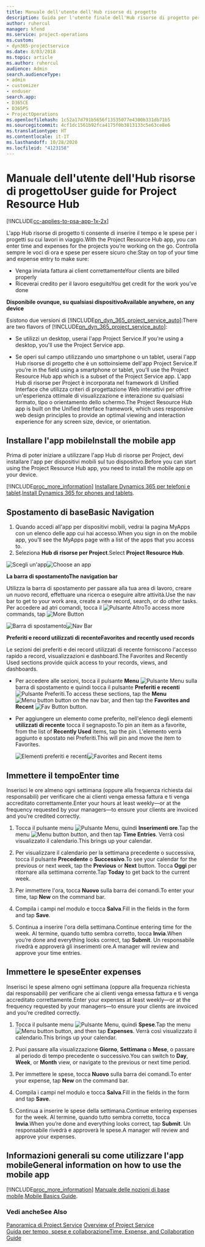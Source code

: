 ```yaml
---
title: Manuale dell'utente dell'Hub risorse di progetto
description: Guida per l'utente finale dell'Hub risorse di progetto per Project Service
author: ruhercul
manager: kfend
ms.service: project-operations
ms.custom:
- dyn365-projectservice
ms.date: 8/03/2018
ms.topic: article
ms.author: ruhercul
audience: Admin
search.audienceType:
- admin
- customizer
- enduser
search.app:
- D365CE
- D365PS
- ProjectOperations
ms.openlocfilehash: 1c52a17d791b5656f13535077e4300b331db71b5
ms.sourcegitcommit: 4cf1dc1561b92fca4175f0b3813133c5e63ce8e6
ms.translationtype: HT
ms.contentlocale: it-IT
ms.lasthandoff: 10/28/2020
ms.locfileid: "4123158"
---
```

# <a name="user-guide-for-project-resource-hub"></a><span data-ttu-id="7cda0-103">Manuale dell'utente dell'Hub risorse di progetto</span><span class="sxs-lookup"><span data-stu-id="7cda0-103">User guide for Project Resource Hub</span></span>

[!INCLUDE[cc-applies-to-psa-app-1x-2x](../includes/cc-applies-to-psa-app-1x-2x.md)]

<span data-ttu-id="7cda0-104">L'app Hub risorse di progetto ti consente di inserire il tempo e le spese per i progetti su cui lavori in viaggio.</span><span class="sxs-lookup"><span data-stu-id="7cda0-104">With the Project Resource Hub app, you can enter time and expenses for the projects you’re working on the go.</span></span> <span data-ttu-id="7cda0-105">Controlla sempre le voci di ora e spese per essere sicuro che:</span><span class="sxs-lookup"><span data-stu-id="7cda0-105">Stay on top of your time and expense entry to make sure:</span></span>

- <span data-ttu-id="7cda0-106">Venga inviata fattura ai client correttamente</span><span class="sxs-lookup"><span data-stu-id="7cda0-106">Your clients are billed properly</span></span>
- <span data-ttu-id="7cda0-107">Riceverai credito per il lavoro eseguito</span><span class="sxs-lookup"><span data-stu-id="7cda0-107">You get credit for the work you’ve done</span></span>

<span data-ttu-id="7cda0-108">**Disponibile ovunque, su qualsiasi dispositivo**</span><span class="sxs-lookup"><span data-stu-id="7cda0-108">**Available anywhere, on any device**</span></span>

<span data-ttu-id="7cda0-109">Esistono due versioni di [!INCLUDE[pn_dyn_365_project_service_auto](../includes/pn-dyn-365-project-service-auto.md)]:</span><span class="sxs-lookup"><span data-stu-id="7cda0-109">There are two flavors of [!INCLUDE[pn_dyn_365_project_service_auto](../includes/pn-dyn-365-project-service-auto.md)]:</span></span> 

- <span data-ttu-id="7cda0-110">Se utilizzi un desktop, userai l'app Project Service.</span><span class="sxs-lookup"><span data-stu-id="7cda0-110">If you're using a desktop, you'll use the Project Service app.</span></span> 

- <span data-ttu-id="7cda0-111">Se operi sul campo utilizzando uno smartphone o un tablet, userai l'app Hub risorse di progetto che è un sottoinsieme dell'app Project Service.</span><span class="sxs-lookup"><span data-stu-id="7cda0-111">If you’re in the field using a smartphone or tablet, you’ll use the Project Resource Hub app which is a subset of the Project Service  app.</span></span> <span data-ttu-id="7cda0-112">L'app Hub di risorse per Project è incorporata nel framework di Unified Interface che utilizza criteri di progettazione Web interattivi per offrire un'esperienza ottimale di visualizzazione e interazione su qualsiasi formato, tipo o orientamento dello schermo.</span><span class="sxs-lookup"><span data-stu-id="7cda0-112">The Project Resource Hub app is built on the Unified Interface framework, which uses responsive web design principles to provide an optimal viewing and interaction experience for any screen size, device, or orientation.</span></span> 


## <a name="install-the-mobile-app"></a><span data-ttu-id="7cda0-113">Installare l'app mobile</span><span class="sxs-lookup"><span data-stu-id="7cda0-113">Install the mobile app</span></span>
<span data-ttu-id="7cda0-114">Prima di poter iniziare a utilizzare l'app Hub di risorse per Project, devi installare l'app per dispositivi mobili sul tuo dispositivo.</span><span class="sxs-lookup"><span data-stu-id="7cda0-114">Before you can start using the Project Resource Hub app, you need to install the mobile app on your device.</span></span> 

[!INCLUDE[proc_more_information](../includes/proc-more-information.md)] <span data-ttu-id="7cda0-115">[Installare Dynamics 365 per telefoni e tablet](https://docs.microsoft.com/dynamics365/mobile-app/install-dynamics-365-for-phones-and-tablets).</span><span class="sxs-lookup"><span data-stu-id="7cda0-115">[Install Dynamics 365 for phones and tablets](https://docs.microsoft.com/dynamics365/mobile-app/install-dynamics-365-for-phones-and-tablets).</span></span>

## <a name="basic-navigation"></a><span data-ttu-id="7cda0-116">Spostamento di base</span><span class="sxs-lookup"><span data-stu-id="7cda0-116">Basic Navigation</span></span>
1.  <span data-ttu-id="7cda0-117">Quando accedi all'app per dispositivi mobili, vedrai la pagina MyApps con un elenco delle app cui hai accesso.</span><span class="sxs-lookup"><span data-stu-id="7cda0-117">When you sign in on the mobile app, you’ll see the MyApps page with a list of the apps that you access to.</span></span> 
2.  <span data-ttu-id="7cda0-118">Seleziona **Hub di risorse per Project**.</span><span class="sxs-lookup"><span data-stu-id="7cda0-118">Select **Project Resource Hub**.</span></span>

<span data-ttu-id="7cda0-119">![Scegli un'app](media/chooseApp_1.png "Scegli un'app")</span><span class="sxs-lookup"><span data-stu-id="7cda0-119">![Choose an app](media/chooseApp_1.png "Choose an app")</span></span>

<span data-ttu-id="7cda0-120">**La barra di spostamento**</span><span class="sxs-lookup"><span data-stu-id="7cda0-120">**The navigation bar**</span></span>

<span data-ttu-id="7cda0-121">Utilizza la barra di spostamento per passare alla tua area di lavoro, creare un nuovo record, effettuare una ricerca o eseguire altre attività.</span><span class="sxs-lookup"><span data-stu-id="7cda0-121">Use the nav bar to get to your work area, create a new record, search, or do other tasks.</span></span> <span data-ttu-id="7cda0-122">Per accedere ad atri comandi, tocca il ![Pulsante Altro](media/MoreButton.png "Pulsante Altro")</span><span class="sxs-lookup"><span data-stu-id="7cda0-122">To access more commands, tap ![More Button](media/MoreButton.png "More Button")</span></span>

<span data-ttu-id="7cda0-123">![Barra di spostamento](media/NavBar_2.png "Barra di spostamento")</span><span class="sxs-lookup"><span data-stu-id="7cda0-123">![Nav Bar](media/NavBar_2.png "Nav Bar")</span></span>

<span data-ttu-id="7cda0-124">**Preferiti e record utilizzati di recente**</span><span class="sxs-lookup"><span data-stu-id="7cda0-124">**Favorites and recently used records**</span></span>

<span data-ttu-id="7cda0-125">Le sezioni dei preferiti e dei record utilizzati di recente forniscono l'accesso rapido a record, visualizzazioni e dashboard.</span><span class="sxs-lookup"><span data-stu-id="7cda0-125">The Favorites and Recently Used sections provide quick access to your records, views, and dashboards.</span></span> 

- <span data-ttu-id="7cda0-126">Per accedere alle sezioni, tocca il pulsante **Menu** ![Pulsante Menu](media/MenuButton.png "Pulsante Menu") sulla barra di spostamento e quindi tocca il pulsante **Preferiti e recenti** ![Pulsante Preferiti](media/FavButton.png "Pulsante Preferiti e recenti").</span><span class="sxs-lookup"><span data-stu-id="7cda0-126">To access these sections, tap the **Menu** ![Menu button](media/MenuButton.png "Menu button") button on the nav bar, and then tap the **Favorites and Recent** ![Fav Button](media/FavButton.png "Fav Button") button.</span></span>

- <span data-ttu-id="7cda0-127">Per aggiungere un elemento come preferito, nell'elenco degli elementi **utilizzati di recente** tocca il segnaposto.</span><span class="sxs-lookup"><span data-stu-id="7cda0-127">To pin an item as a favorite, from the list of **Recently Used** items, tap the pin.</span></span> <span data-ttu-id="7cda0-128">L'elemento verrà aggiunto e spostato nei Preferiti.</span><span class="sxs-lookup"><span data-stu-id="7cda0-128">This will pin and move the item to Favorites.</span></span>

  <span data-ttu-id="7cda0-129">![Elementi preferiti e recenti](media/Favs_3.png "Elementi preferiti e recenti")</span><span class="sxs-lookup"><span data-stu-id="7cda0-129">![Favorites and Recent items](media/Favs_3.png "Favorites and Recent items")</span></span>
 
## <a name="enter-time"></a><span data-ttu-id="7cda0-130">Immettere il tempo</span><span class="sxs-lookup"><span data-stu-id="7cda0-130">Enter time</span></span>
<span data-ttu-id="7cda0-131">Inserisci le ore almeno ogni settimana (oppure alla frequenza richiesta dai responsabili) per verificare che ai clienti venga emessa fattura e ti venga accreditato correttamente.</span><span class="sxs-lookup"><span data-stu-id="7cda0-131">Enter your hours at least weekly—or at the frequency requested by your managers—to ensure your clients are invoiced and you’re credited correctly.</span></span>

1. <span data-ttu-id="7cda0-132">Tocca il pulsante menu ![Pulsante Menu](media/MenuButton.png "Pulsante Menu"), quindi **Inserimenti ore**.</span><span class="sxs-lookup"><span data-stu-id="7cda0-132">Tap the menu ![Menu button](media/MenuButton.png "Menu button") button, and then tap **Time Entries**.</span></span> <span data-ttu-id="7cda0-133">Verrà così visualizzato il calendario.</span><span class="sxs-lookup"><span data-stu-id="7cda0-133">This brings up your calendar.</span></span>

2. <span data-ttu-id="7cda0-134">Per visualizzare il calendario per la settimana precedente o successiva, tocca il pulsante **Precedente** o **Successivo**.</span><span class="sxs-lookup"><span data-stu-id="7cda0-134">To see your calendar for the previous or next week, tap the **Previous** or **Next** button.</span></span> <span data-ttu-id="7cda0-135">Tocca **Oggi** per ritornare alla settimana corrente.</span><span class="sxs-lookup"><span data-stu-id="7cda0-135">Tap **Today** to get back to the current week.</span></span>

3. <span data-ttu-id="7cda0-136">Per immettere l'ora, tocca **Nuovo** sulla barra dei comandi.</span><span class="sxs-lookup"><span data-stu-id="7cda0-136">To enter your time, tap **New** on the command bar.</span></span> 

4. <span data-ttu-id="7cda0-137">Compila i campi nel modulo e tocca **Salva**.</span><span class="sxs-lookup"><span data-stu-id="7cda0-137">Fill in the fields in the form and tap **Save**.</span></span>

5. <span data-ttu-id="7cda0-138">Continua a inserire l'ora della settimana.</span><span class="sxs-lookup"><span data-stu-id="7cda0-138">Continue entering time for the week.</span></span> <span data-ttu-id="7cda0-139">Al termine, quando tutto sembra corretto, tocca **Invia**.</span><span class="sxs-lookup"><span data-stu-id="7cda0-139">When you’re done and everything looks correct, tap **Submit**.</span></span> <span data-ttu-id="7cda0-140">Un responsabile rivedrà e approverà gli inserimenti ore.</span><span class="sxs-lookup"><span data-stu-id="7cda0-140">A manager will review and approve your time entries.</span></span>

## <a name="enter-expenses"></a><span data-ttu-id="7cda0-141">Immettere le spese</span><span class="sxs-lookup"><span data-stu-id="7cda0-141">Enter expenses</span></span> 
<span data-ttu-id="7cda0-142">Inserisci le spese almeno ogni settimana (oppure alla frequenza richiesta dai responsabili) per verificare che ai clienti venga emessa fattura e ti venga accreditato correttamente.</span><span class="sxs-lookup"><span data-stu-id="7cda0-142">Enter your expenses at least weekly—or at the frequency requested by your managers—to ensure your clients are invoiced and you’re credited correctly.</span></span>

1. <span data-ttu-id="7cda0-143">Tocca il pulsante menu ![Pulsante Menu](media/MenuButton.png "Pulsante Menu"), quindi **Spese**.</span><span class="sxs-lookup"><span data-stu-id="7cda0-143">Tap the menu ![Menu button](media/MenuButton.png "Menu button") button, and then tap **Expenses**.</span></span> <span data-ttu-id="7cda0-144">Verrà così visualizzato il calendario.</span><span class="sxs-lookup"><span data-stu-id="7cda0-144">This brings up your calendar.</span></span>

2. <span data-ttu-id="7cda0-145">Puoi passare alla visualizzazione **Giorno**, **Settimana** o **Mese**, o passare al periodo di tempo precedente o successivo.</span><span class="sxs-lookup"><span data-stu-id="7cda0-145">You can switch to **Day**, **Week**, or **Month** view, or navigate to the previous or next time period.</span></span> 

3. <span data-ttu-id="7cda0-146">Per immettere le spese, tocca **Nuovo** sulla barra dei comandi.</span><span class="sxs-lookup"><span data-stu-id="7cda0-146">To enter your expense, tap **New** on the command bar.</span></span> 

4. <span data-ttu-id="7cda0-147">Compila i campi nel modulo e tocca **Salva**.</span><span class="sxs-lookup"><span data-stu-id="7cda0-147">Fill in the fields in the form and tap **Save**.</span></span>

5. <span data-ttu-id="7cda0-148">Continua a inserire le spese della settimana.</span><span class="sxs-lookup"><span data-stu-id="7cda0-148">Continue entering expenses for the week.</span></span> <span data-ttu-id="7cda0-149">Al termine, quando tutto sembra corretto, tocca **Invia**.</span><span class="sxs-lookup"><span data-stu-id="7cda0-149">When you’re done and everything looks correct, tap **Submit**.</span></span> <span data-ttu-id="7cda0-150">Un responsabile rivedrà e approverà le spese.</span><span class="sxs-lookup"><span data-stu-id="7cda0-150">A manager will review and approve your expenses.</span></span>

## <a name="general-information-on-how-to-use-the-mobile-app"></a><span data-ttu-id="7cda0-151">Informazioni generali su come utilizzare l'app mobile</span><span class="sxs-lookup"><span data-stu-id="7cda0-151">General information on how to use the mobile app</span></span> 
[!INCLUDE[proc_more_information](../includes/proc-more-information.md)] <span data-ttu-id="7cda0-152">[Manuale delle nozioni di base mobile](https://docs.microsoft.com/dynamics365/mobile-app/dynamics-365-phones-tablets-users-guide).</span><span class="sxs-lookup"><span data-stu-id="7cda0-152">[Mobile Basics Guide](https://docs.microsoft.com/dynamics365/mobile-app/dynamics-365-phones-tablets-users-guide).</span></span>

### <a name="see-also"></a><span data-ttu-id="7cda0-153">Vedi anche</span><span class="sxs-lookup"><span data-stu-id="7cda0-153">See Also</span></span>  
 <span data-ttu-id="7cda0-154">[Panoramica di Project Service](../psa/overview.md) </span><span class="sxs-lookup"><span data-stu-id="7cda0-154">[Overview of Project Service](../psa/overview.md) </span></span>  
 [<span data-ttu-id="7cda0-155">Guida per tempo, spese e collaborazione</span><span class="sxs-lookup"><span data-stu-id="7cda0-155">Time, Expense, and Collaboration Guide</span></span>](../psa/time-expense-collaboration-guide.md)   
 
